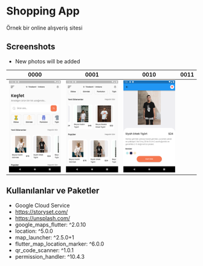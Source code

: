 # Shopping App

Örnek bir online  alışveriş sitesi


## Screenshots

- New photos will be added

|                   0000                    |                   0001                   |                   0010                   |                       0011                        |
|:-----------------------------------------:|:----------------------------------------:|:----------------------------------------:|:-------------------------------------------------:|
| ![](assets/ssler/1.png) | ![](assets/ssler/2.png) | ![](assets/ssler/3.png) | ![]() |


## Kullanılanlar ve Paketler

- Google Cloud Service
- https://storyset.com/
- https://unsplash.com/
- google_maps_flutter: ^2.0.10
- location: ^5.0.0
- map_launcher: ^2.5.0+1
- flutter_map_location_marker: ^6.0.0
- qr_code_scanner: ^1.0.1
- permission_handler: ^10.4.3
